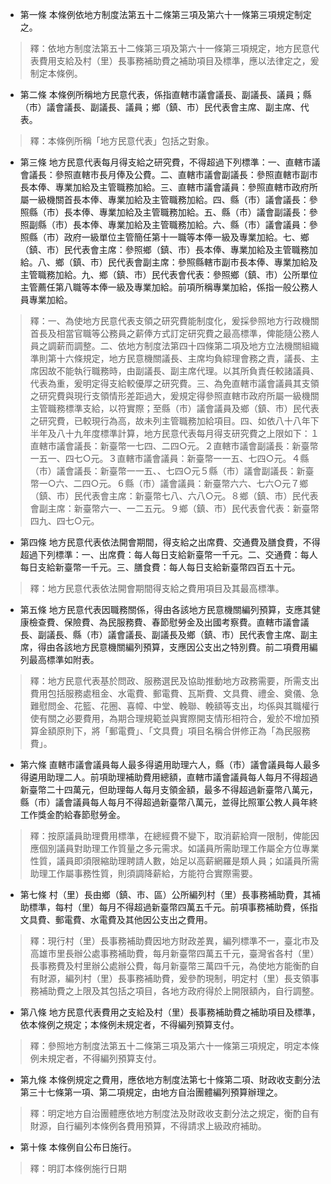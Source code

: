 * 第一條 本條例依地方制度法第五十二條第三項及第六十一條第三項規定制定之。

> 釋：依地方制度法第五十二條第三項及第六十一條第三項規定，地方民意代表費用支給及村（里）長事務補助費之補助項目及標準，應以法律定之，爰制定本條例。

* 第二條 本條例所稱地方民意代表，係指直轄市議會議長、副議長、議員；縣（市）議會議長、副議長、議員；鄉（鎮、市）民代表會主席、副主席、代表。

> 釋：本條例所稱「地方民意代表」包括之對象。

* 第三條 地方民意代表每月得支給之研究費，不得超過下列標準：一、直轄市議會議長：參照直轄市長月俸及公費。二、直轄市議會副議長：參照直轄市副市長本俸、專業加給及主管職務加給。三、直轄市議會議員：參照直轄市政府所屬一級機關首長本俸、專業加給及主管職務加給。四、縣（市）議會議長：參照縣（市）長本俸、專業加給及主管職務加給。五、縣（市）議會副議長：參照副縣（市）長本俸、專業加給及主管職務加給。六、縣（市）議會議員：參照縣（市）政府一級單位主管簡任第十一職等本俸一級及專業加給。七、鄉（鎮、市）民代表會主席：參照鄉（鎮、市）長本俸、專業加給及主管職務加給。八、鄉（鎮、市）民代表會副主席：參照縣轄市副市長本俸、專業加給及主管職務加給。九、鄉（鎮、市）民代表會代表：參照鄉（鎮、市）公所單位主管薦任第八職等本俸一級及專業加給。前項所稱專業加給，係指一般公務人員專業加給。

> 釋：一、為使地方民意代表支領之研究費能制度化，爰採參照地方行政機關首長及相當官職等公務員之薪俸方式訂定研究費之最高標準，俾能隨公務人員之調薪而調整。二、依地方制度法第四十四條第二項及地方立法機關組織準則第十六條規定，地方民意機關議長、主席均負綜理會務之責，議長、主席因故不能執行職務時，由副議長、副主席代理。以其所負責任較諸議員、代表為重，爰明定得支給較優厚之研究費。三、為免直轄市議會議員其支領之研究費與現行支領情形差距過大，爰規定得參照直轄市政府所屬一級機關主管職務標準支給，以符實際；至縣（市）議會議員及鄉（鎮、市）民代表之研究費，已較現行為高，故未列主管職務加給項目。四、如依八十八年下半年及八十九年度標準計算，地方民意代表每月得支研究費之上限如下：１直轄市議會議長：新臺幣一七四、二四○元。２直轄市議會副議長：新臺幣一五一、四七○元。３直轄市議會議員：新臺幣一一五、七四○元。４縣（市）議會議長：新臺幣一一五、、七四○元５縣（市）議會副議長：新臺幣一○六、二四○元。６縣（市）議會議員：新臺幣六六、七六○元７鄉（鎮、市）民代表會主席：新臺幣七八、六八○元。８鄉（鎮、市）民代表會副主席：新臺幣六一、一二五元。９鄉（鎮、市）民代表會代表：新臺幣四九、四七○元。

* 第四條 地方民意代表依法開會期間，得支給之出席費、交通費及膳食費，不得超過下列標準：一、出席費：每人每日支給新臺幣一千元。二、交通費：每人每日支給新臺幣一千元。三、膳食費：每人每日支給新臺幣四百五十元。

> 釋：地方民意代表依法開會期間得支給之費用項目及其最高標準。

* 第五條 地方民意代表因職務關係，得由各該地方民意機關編列預算，支應其健康檢查費、保險費、為民服務費、春節慰勞金及出國考察費。直轄市議會議長、副議長、縣（市）議會議長、副議長及鄉（鎮、市）民代表會主席、副主席，得由各該地方民意機關編列預算，支應因公支出之特別費。前二項費用編列最高標準如附表。

> 釋：地方民意代表基於問政、服務選民及協助推動地方政務需要，所需支出費用包括服務處租金、水電費、郵電費、瓦斯費、文具費、禮金、奠儀、急難慰問金、花籃、花圈、喜幛、中堂、輓聯、輓額等支出，均係與其職權行使有關之必要費用，為期合理規範並與實際開支情形相符合，爰於不增加預算金額原則下，將「郵電費」、「文具費」項目名稱合併修正為「為民服務費」。

* 第六條 直轄市議會議員每人最多得遴用助理六人，縣（市）議會議員每人最多得遴用助理二人。前項助理補助費用總額，直轄市議會議員每人每月不得超過新臺幣二十四萬元，但助理每人每月支領金額，最多不得超過新臺幣八萬元，縣（市）議會議員每人每月不得超過新臺幣八萬元，並得比照軍公教人員年終工作獎金酌給春節慰勞金。

> 釋：按原議員助理費用標準，在總經費不變下，取消薪給齊一限制，俾能因應個別議員對助理工作質量之多元需求。如議員所需助理工作屬全方位專業性質，議員即須限縮助理聘請人數，始足以高薪網羅是類人員；如議員所需助理工作屬事務性質，則須調降薪給，方能符合實際需要。

* 第七條 村（里）長由鄉（鎮、市、區）公所編列村（里）長事務補助費，其補助標準，每村（里）每月不得超過新臺幣四萬五千元。前項事務補助費，係指文具費、郵電費、水電費及其他因公支出之費用。

> 釋：現行村（里）長事務補助費因地方財政差異，編列標準不一，臺北市及高雄市里長辦公處事務補助費，每月新臺幣四萬五千元，臺灣省各村（里）長事務費及村里辦公處辦公費，每月新臺幣三萬四千元，為使地方能衡酌自有財源，編列村（里）長事務補助費，爰參酌現制，明定村（里）長支領事務補助費之上限及其包括之項目，各地方政府得於上開限額內，自行調整。

* 第八條 地方民意代表費用之支給及村（里）長事務補助費之補助項目及標準，依本條例之規定；本條例未規定者，不得編列預算支付。

> 釋：參照地方制度法第五十二條第三項及第六十一條第三項規定，明定本條例未規定者，不得編列預算支付。

* 第九條 本條例規定之費用，應依地方制度法第七十條第二項、財政收支劃分法第三十七條第一項、第二項規定，由地方自治團體編列預算辦理之。

> 釋：明定地方自治團體應依地方制度法及財政收支劃分法之規定，衡酌自有財源，自行編列本條例各費用預算，不得請求上級政府補助。

* 第十條 本條例自公布日施行。

> 釋：明訂本條例施行日期

